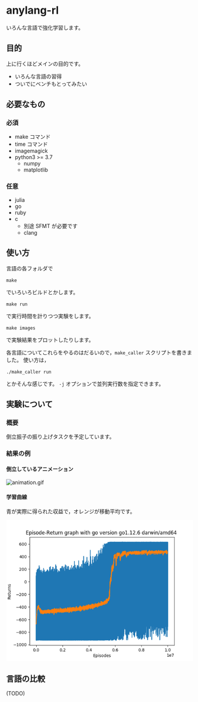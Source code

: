 # anylang-rl

いろんな言語で強化学習します。

## 目的

上に行くほどメインの目的です。

- いろんな言語の習得
- ついでにベンチもとってみたい

## 必要なもの

### 必須

- make コマンド
- time コマンド
- imagemagick
- python3 >= 3.7
  - numpy
  - matplotlib

### 任意

- julia
- go
- ruby
- c
  - 別途 SFMT が必要です
  - clang

## 使い方

言語の各フォルダで

```
make
```

でいろいろビルドとかします。

```
make run
```

で実行時間を計りつつ実験をします。

```
make images
```

で実験結果をプロットしたりします。

各言語についてこれらをやるのはだるいので，`make_caller` スクリプトを書きました。
使い方は，

```
./make_caller run
```

とかそんな感じです。
`-j` オプションで並列実行数を指定できます。

## 実験について

### 概要

倒立振子の振り上げタスクを予定しています。

### 結果の例

#### 倒立しているアニメーション

![animation.gif](_fig/sample_animation.gif)

#### 学習曲線

青が実際に得られた収益で，オレンジが移動平均です。

![returns.png](_fig/sample_returns.png)

## 言語の比較

(TODO)
